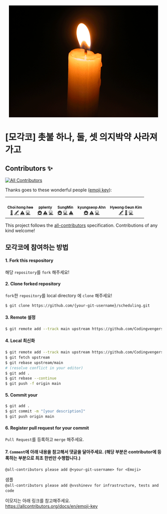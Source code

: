 <div align="center">

![](image/candle.gif)

</div>

# [모각코] 촛불 하나, 둘, 셋 의지박약 사라져가고
## Contributors ✨
<!-- ALL-CONTRIBUTORS-BADGE:START - Do not remove or modify this section -->
[![All Contributors](https://img.shields.io/badge/all_contributors-5-orange.svg?style=flat-square)](#contributors-)
<!-- ALL-CONTRIBUTORS-BADGE:END -->

Thanks goes to these wonderful people ([emoji key](https://allcontributors.org/docs/en/emoji-key)):

<!-- ALL-CONTRIBUTORS-LIST:START - Do not remove or modify this section -->
<!-- prettier-ignore-start -->
<!-- markdownlint-disable -->
<table>
  <tr>
    <td align="center"><a href="https://github.com/vvshinevv"><img src="https://avatars.githubusercontent.com/u/17119607?v=4?s=100" width="100px;" alt=""/><br /><sub><b>Choi hong hee</b></sub></a><br /><a href="#design-vvshinevv" title="Design">🎨</a> <a href="#content-vvshinevv" title="Content">🖋</a> <a href="https://github.com/Codingvengers/scheduling/commits?author=vvshinevv" title="Tests">⚠️</a> <a href="https://github.com/Codingvengers/scheduling/commits?author=vvshinevv" title="Code">💻</a></td>
    <td align="center"><a href="https://pplenty.tistory.com/"><img src="https://avatars.githubusercontent.com/u/12326850?v=4?s=100" width="100px;" alt=""/><br /><sub><b>pplenty</b></sub></a><br /><a href="#infra-pplenty" title="Infrastructure (Hosting, Build-Tools, etc)">🚇</a> <a href="https://github.com/Codingvengers/scheduling/commits?author=pplenty" title="Tests">⚠️</a> <a href="https://github.com/Codingvengers/scheduling/commits?author=pplenty" title="Code">💻</a></td>
    <td align="center"><a href="https://sungminhong.github.io/"><img src="https://avatars.githubusercontent.com/u/18229419?v=4?s=100" width="100px;" alt=""/><br /><sub><b>SungMin</b></sub></a><br /><a href="#infra-SungMinHong" title="Infrastructure (Hosting, Build-Tools, etc)">🚇</a> <a href="https://github.com/Codingvengers/scheduling/commits?author=SungMinHong" title="Code">💻</a> <a href="https://github.com/Codingvengers/scheduling/commits?author=SungMinHong" title="Tests">⚠️</a></td>
    <td align="center"><a href="http://kyungseop.github.io"><img src="https://avatars.githubusercontent.com/u/2485456?v=4?s=100" width="100px;" alt=""/><br /><sub><b>kyungseop Ahn</b></sub></a><br /><a href="#infra-kyungseop" title="Infrastructure (Hosting, Build-Tools, etc)">🚇</a> <a href="https://github.com/Codingvengers/scheduling/commits?author=kyungseop" title="Tests">⚠️</a> <a href="https://github.com/Codingvengers/scheduling/commits?author=kyungseop" title="Code">💻</a></td>
    <td align="center"><a href="https://github.com/flzl2008"><img src="https://avatars.githubusercontent.com/u/13360519?v=4?s=100" width="100px;" alt=""/><br /><sub><b>Hyeong Geun Kim</b></sub></a><br /><a href="#content-flzl2008" title="Content">🖋</a> <a href="#ideas-flzl2008" title="Ideas, Planning, & Feedback">🤔</a> <a href="https://github.com/Codingvengers/scheduling/commits?author=flzl2008" title="Code">💻</a></td>
  </tr>
</table>

<!-- markdownlint-restore -->
<!-- prettier-ignore-end -->

<!-- ALL-CONTRIBUTORS-LIST:END -->

This project follows the [all-contributors](https://github.com/all-contributors/all-contributors) specification. Contributions of any kind welcome!

## 모각코에 참여하는 방법
#### 1. Fork this respository
해당 `repository`를 `fork` 해주세요!

#### 2. Clone forked repository
`fork`한 `repository`를 local directory 에 `clone` 해주세요!

```bash
$ git clone https://github.com/{your-git-username}/scheduling.git
```

#### 3. Remote 설정
```bash
$ git remote add --track main upstream https://github.com/Codingvengers/scheduling.git
```

#### 4. Local 최신화
```bash
$ git remote add --track main upstream https://github.com/Codingvengers/scheduling.git #(리모트 설정이 되어 있다면 생략 가능)
$ git fetch upstream
$ git rebase upstream/main
# (resolve conflict in your editor)
$ git add .
$ git rebase --continue
$ git push -f origin main
```

#### 5. Commit your
```bash
$ git add .
$ git commit -m "[your description]"
$ git push origin main
```

#### 6. Register pull request for your commit
`Pull Request`를 등록하고 `merge` 해주세요.

#### 7. `Comment`에 아래 내용을 참고해서 댓글을 달아주세요. (해당 부분은 contributor에 등록하는 부분으로 최초 한번만 수행합니다.)
`@all-contributors please add @<your-git-username> for <Emoji>`

샘플 <br/>
`@all-contributors please add @vvshinevv for infrastructure, tests and code`

이모지는 아래 링크를 참고해주세요. <br/>
https://allcontributors.org/docs/en/emoji-key

